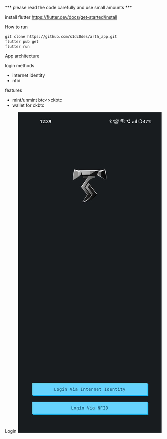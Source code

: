 
*** please read the code carefully and use small amounts ***

install flutter
   https://flutter.dev/docs/get-started/install


How to run
   ```
   git clone https://github.com/s1dc0des/arth_app.git
   flutter pub get
   flutter run
   ```




App architecture

login methods
   - internet identity
   - nfid


features
   - mint/unmint btc<>ckbtc
   - wallet for ckbtc

Login
![Alt text](/screenshots/login.jpeg?raw=true "Login")